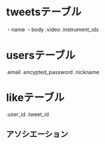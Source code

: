 # tweetsテーブル
・name
・body
.video
.instrument_ids

# usersテーブル
.email
.encypted_password
.nickname

# likeテーブル
.user_id
.tweet_id
## アソシエーション
